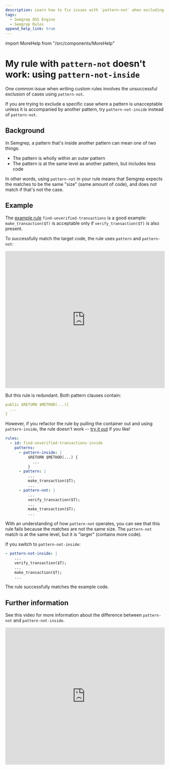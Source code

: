 ```yaml
---
description: Learn how to fix issues with `pattern-not` when excluding cases in custom rules.
tags:
  - Semgrep OSS Engine
  - Semgrep Rules
append_help_link: true
---
```


import MoreHelp from "/src/components/MoreHelp"

# My rule with `pattern-not` doesn't work: using `pattern-not-inside`

One common issue when writing custom rules involves the unsuccessful exclusion of cases using `pattern-not`.

If you are trying to exclude a specific case where a pattern is unacceptable unless it is accompanied by another pattern, try `pattern-not-inside` instead of `pattern-not`.

## Background

In Semgrep, a pattern that's inside another pattern can mean one of two things:

* The pattern is wholly within an outer pattern
* The pattern is at the same level as another pattern, but includes less code

In other words, using `pattern-not` in your rule means that Semgrep expects the matches to be the same "size" (same amount of code), and does not match if that's not the case.

## Example

The [example rule](https://semgrep.dev/docs/writing-rules/rule-ideas/#systematize-project-specific-coding-patterns) `find-unverified-transactions` is a good example: `make_transaction($T)` is acceptable only if `verify_transaction($T)` is also present.

To successfully match the target code, the rule uses `pattern` and `pattern-not`:

<iframe src="https://semgrep.dev/embed/editor?snippet=Nr3z" title="pattern-not rule for unverified transactions" width="100%" height="432px" frameBorder="0"></iframe>

But this rule is redundant. Both pattern clauses contain:

```yml
public $RETURN $METHOD(...){
  ...
}
```

However, if you refactor the rule by pulling the container out and using `pattern-inside`, the rule doesn't work -- [try it out](https://semgrep.dev/playground/s/KZOd?editorMode=advanced) if you like!

```yml
rules:
  - id: find-unverified-transactions-inside
    patterns:
      - pattern-inside: |
          $RETURN $METHOD(...) {
            ...
          }
      - pattern: |
          ...
          make_transaction($T);
          ...
      - pattern-not: |
          ...
          verify_transaction($T);
          ...
          make_transaction($T);
          ...
```

With an understanding of how `pattern-not` operates, you can see that this rule fails because the matches are not the same size. The `pattern-not` match is at the same level, but it is "larger" (contains more code).

If you switch to `pattern-not-inside`:

```yml
- pattern-not-inside: |
    ...
    verify_transaction($T);
    ...
    make_transaction($T);
    ...
```

The rule successfully matches the example code.

## Further information

See this video for more information about the difference between `pattern-not` and  `pattern-not-inside`.

<iframe class="yt_embed" width="100%" height="432px" src="https://www.youtube.com/embed/g_Yrp9_ZK2c" frameborder="0" allowfullscreen></iframe>

<MoreHelp />
